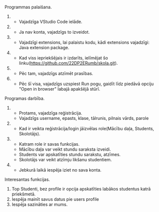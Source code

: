 Programmas palaišana. 

1. - Vajadzīga VStudio Code ielāde.
2. - Ja nav konta, vajadzīgs to izveidot.
3. - Vajadzīgi extensions, lai palaistu kodu, kādi extensions vajadzīgi: Java extension package. 
4. - Kad viss iepriekšējais ir izdarīts, ielīmējat šo linku(https://github.com/22DP2ERumb/skola.git). 
5. - Pēc tam, vajadzīgs atzīmēt prasības.
6. - Pēc šī visa, vajadzīgs uzspiest Run pogu, gaidīt līdz piedāvā opciju "Open in browser" labajā apakšējā stūrī.
  
Programas darbība.
1. - Protams, vajadzīga reģistrācija.
   - Vajadzīgs username, epasts, klase, tālrunis, pilnais vārds, parole
2. - Kad ir veikta reģistrācija/login jāizvēlas role(Mācību daļa, Students, Skolotājs).
3. - Katram role ir savas funkcijas.
   - Mācību daļa var veikt stundu saraksta izveidi.
   - Students var apskatīties stundu sarakstu, atzīmes.
   - Skolotājs var veikt atzīmju likšanu studentiem.
4. - Jebkurā laikā iespēja iziet no sava konta.
  
Interesantas funkcijas.
1. Top Studenti, bez profile ir opcija apskatīties labākos studentus katrā priekšmetā.
2. Iespēja mainīt savus datus pie users profile
3. Iespēja sazināties ar mums. 
